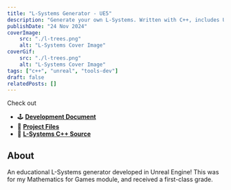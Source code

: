 ```yaml
---
title: "L-Systems Generator - UE5"
description: "Generate your own L-Systems. Written with C++, includes UI done in Blueprints."
publishDate: "24 Nov 2024"
coverImage:
    src: "./l-trees.png"
    alt: "L-Systems Cover Image"
coverGif:
    src: "./l-trees.png"
    alt: "L-Systems Cover Image"
tags: ["c++", "unreal", "tools-dev"]
draft: false
relatedPosts: []
---
```


Check out
- 🕹️ [**Development Document**](/LSystemsDinhHuyHenryHa.pdf)
- 💾 [**Project Files**](https://github.com/HenryHa993/L-Trees)
- 🌳 [**L-Systems C++ Source**](https://github.com/HenryHa993/L-Trees/tree/main/Source/FlecsTest)

## About
An educational L-Systems generator developed in Unreal Engine! This was for my Mathematics for Games module, and received a first-class grade.